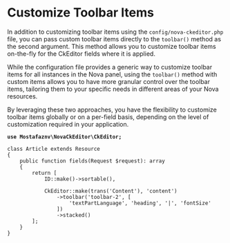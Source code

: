 # Customize Toolbar Items

In addition to customizing toolbar items using the `config/nova-ckeditor.php` file, you can pass custom toolbar items directly to the `toolbar()` method as the second argument. This method allows you to customize toolbar items on-the-fly for the CkEditor fields where it is applied.

While the configuration file provides a generic way to customize toolbar items for all instances in the Nova panel, using the `toolbar()` method with custom items allows you to have more granular control over the toolbar items, tailoring them to your specific needs in different areas of your Nova resources.

By leveraging these two approaches, you have the flexibility to customize toolbar items globally or on a per-field basis, depending on the level of customization required in your application.

<pre class="language-php"><code class="lang-php"><strong>use Mostafaznv\NovaCkEditor\CkEditor;
</strong>
class Article extends Resource
{
    public function fields(Request $request): array
    {
        return [
            ID::make()->sortable(),

            CkEditor::make(trans('Content'), 'content')
                ->toolbar('toolbar-2', [
                    'textPartLanguage', 'heading', '|', 'fontSize'
                ])
                ->stacked()
        ];
    }
}
</code></pre>



